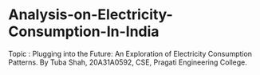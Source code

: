 # Analysis-on-Electricity-Consumption-In-India
Topic : Plugging into the Future: An Exploration of Electricity Consumption Patterns.
By Tuba Shah, 20A31A0592, CSE, Pragati Engineering College.
